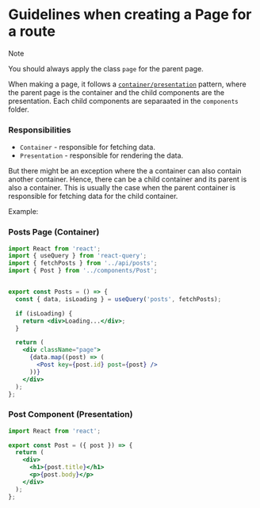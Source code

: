 # Guidelines when creating a Page for a route

> [!NOTE]
>
> You should always apply the class `page` for the parent page.

When making a page, it follows a [`container/presentation`](https://javascriptpatterns.vercel.app/patterns/react-patterns/conpres) pattern, where the parent page is the container and the child components are the
presentation. Each child components are separaated in the `components` folder.

### Responsibilities

- `Container` - responsible for fetching data.
- `Presentation` - responsible for rendering the data.

But there might be an exception where the a container can also contain another container. Hence, there can be a child container and its parent is also a container. This is usually the case when the parent container is responsible for fetching data for the child container.

Example: 

### Posts Page (Container)

```jsx
import React from 'react';
import { useQuery } from 'react-query';
import { fetchPosts } from '../api/posts';
import { Post } from '../components/Post';


export const Posts = () => {
  const { data, isLoading } = useQuery('posts', fetchPosts);

  if (isLoading) {
    return <div>Loading...</div>;
  }

  return (
    <div className="page">
      {data.map((post) => (
        <Post key={post.id} post={post} />
      ))}
    </div>
  );
};
```
### Post Component (Presentation)

```jsx
import React from 'react';

export const Post = ({ post }) => {
  return (
    <div>
      <h1>{post.title}</h1>
      <p>{post.body}</p>
    </div>
  );
};
```
